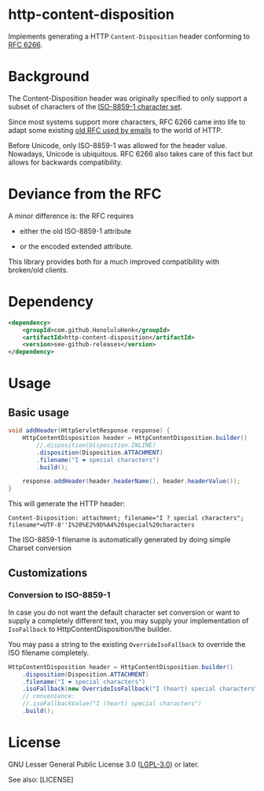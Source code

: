 # http-content-disposition

Implements generating a HTTP  `Content-Disposition` header conforming to [RFC 6266](https://tools.ietf.org/html/rfc6266).



# Background

The Content-Disposition header was originally specified to only support a subset of characters of the [ISO-8859-1 character set](https://de.wikipedia.org/wiki/ISO_8859-1).

Since most systems support more characters, RFC 6266 came into life to adapt some existing [old RFC used by emails](https://tools.ietf.org/html/rfc2183) to the world of HTTP.

Before Unicode, only ISO-8859-1 was allowed for the header value. Nowadays, Unicode is ubiquitous. RFC 6266 also takes care of this fact but allows for backwards compatibility.



# Deviance from the RFC

A minor difference is: the RFC requires 

* either the old ISO-8859-1 attribute

 * or the encoded extended attribute.

This library provides both for a much improved compatibility with broken/old clients.



# Dependency

```xml
<dependency>
	<groupId>com.github.HonoluluHenk</groupId>
	<artifactId>http-content-disposition</artifactId>
	<version>see-github-releases</version>
</dependency>
```



# Usage

## Basic usage

```java
void addHeader(HttpServletResponse response) {
    HttpContentDisposition header = HttpContentDisposition.builder()
        //.disposition(Disposition.INLINE)
        .disposition(Disposition.ATTACHMENT)
        .filename("I ❤ special characters")
        .build();

    response.addHeader(header.headerName(), header.headerValue());
}
```

This will generate the HTTP header:

`Content-Disposition: attachment; filename="I ? special characters"; filename*=UTF-8''I%20%E2%9D%A4%20special%20characters`



The ISO-8859-1 filename is automatically generated by doing simple Charset conversion



## Customizations

### Conversion to ISO-8859-1

In case you do not want the default character set conversion or want to supply a completely different text, you may supply your implementation of `IsoFallback` to HttpContentDisposition/the builder.

You may pass a string to the existing `OverrideIsoFallback` to override the ISO filename completely.



```java
HttpContentDisposition header = HttpContentDisposition.builder()
    .disposition(Disposition.ATTACHMENT)
    .filename("I ❤ special characters")
    .isoFallback(new OverrideIsoFallback("I (heart) special characters"))
    // convenience:
    //.isoFallbackValue("I (heart) special characters")
    .build();

```



# License

GNU Lesser General Public License 3.0 ([LGPL-3.0](http://www.gnu.org/licenses/lgpl-3.0.html)) or later.

See also: [LICENSE]
